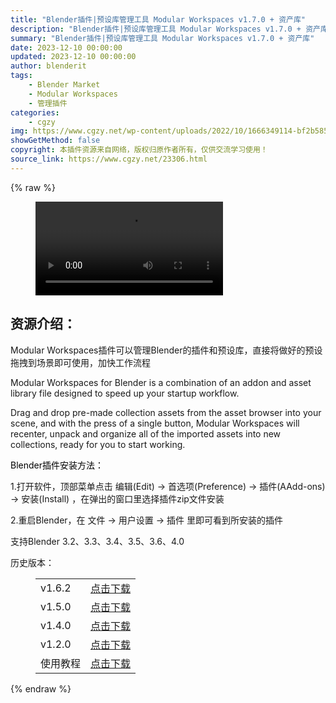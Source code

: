 ```yaml
---
title: "Blender插件|预设库管理工具 Modular Workspaces v1.7.0 + 资产库"
description: "Blender插件|预设库管理工具 Modular Workspaces v1.7.0 + 资产库"
summary: "Blender插件|预设库管理工具 Modular Workspaces v1.7.0 + 资产库"
date: 2023-12-10 00:00:00
updated: 2023-12-10 00:00:00
author: blenderit
tags: 
    - Blender Market
    - Modular Workspaces
    - 管理插件
categories:
    - cgzy
img: https://www.cgzy.net/wp-content/uploads/2022/10/1666349114-bf2b585aaeb7a04.jpg
showGetMethod: false
copyright: 本插件资源来自网络，版权归原作者所有，仅供交流学习使用！
source_link: https://www.cgzy.net/23306.html
---
```


{% raw %}
<figure class="wp-block-video aligncenter"><video controls src="https://cloud.video.taobao.com/play/u/717183932/p/1/e/6/t/1/382666662043.mp4"></video></figure><div class="wp-block-pandastudio-title"><div class="title_style_01"><h2 id="h2-0">资源介绍：</h2></div></div><p class="is-style-text-indent-2em">Modular Workspaces插件可以管理Blender的插件和预设库，直接将做好的预设拖拽到场景即可使用，加快工作流程</p><p>Modular Workspaces for Blender is a combination of an addon and asset library file designed to speed up your startup workflow.</p><p>Drag and drop pre-made collection assets from the asset browser into your scene, and with the press of a single button, Modular Workspaces will recenter, unpack and organize all of the imported assets into new collections, ready for you to start working.</p><p><mark style="background-color:rgba(0, 0, 0, 0)" class="has-inline-color has-vivid-red-color">Blender插件安装方法：</mark></p><p>1.打开软件，顶部菜单点击 编辑(Edit) → 首选项(Preference) → 插件(AAdd-ons) → 安装(Install) ，在弹出的窗口里选择插件zip文件安装</p><p>2.重启Blender，在 文件 → 用户设置 → 插件 里即可看到所安装的插件</p><div class="wp-block-pandastudio-tips"><div class="tip success "><p>支持Blender 3.2、3.3、3.4、3.5、3.6、4.0</p>
</div></div><div class="wp-block-pandastudio-title"><div class="title_style_01"><p>历史版本：</p></div></div><figure class="wp-block-table has-medium-font-size"><table><tbody><tr><td>v1.6.2</td><td><a href="https://www.cgzy.net/go?_=5c7a5d01feaHR0cHM6Ly9wYW4uYmFpZHUuY29tL3MvMTJPb0VkOXRUWWZ2RnpkeGViRkI5bWc%2FcHdkPTRqeWQ%3D" target="_blank">点击下载</a></td></tr><tr><td>v1.5.0</td><td><a href="https://www.cgzy.net/go?_=aca9020f22aHR0cHM6Ly9wYW4uYmFpZHUuY29tL3MvMThiakF3V2EtSXhLRXBjY1g2ZS1tTnc%2FcHdkPXpqZWk%3D" target="_blank">点击下载</a></td></tr><tr><td>v1.4.0</td><td><a href="https://www.cgzy.net/go?_=71897fb51baHR0cHM6Ly9wYW4uYmFpZHUuY29tL3MvMWVhd041ZVJOcGlOMkVrcGszcTVjVlE%2FcHdkPTdxa3M%3D" target="_blank" rel="noreferrer noopener">点击下载</a></td></tr><tr><td>v1.2.0</td><td><a href="https://www.cgzy.net/go?_=980feabbfaaHR0cHM6Ly9wYW4uYmFpZHUuY29tL3MvMVBpSzhEeWd4VEVjcnZXMkoxWi11Mnc%2FcHdkPWNleGg%3D" target="_blank" rel="noreferrer noopener">点击下载</a></td></tr><tr><td>使用教程</td><td><a href="https://www.cgzy.net/go?_=980feabbfaaHR0cHM6Ly9wYW4uYmFpZHUuY29tL3MvMVBpSzhEeWd4VEVjcnZXMkoxWi11Mnc%2FcHdkPWNleGg%3D" target="_blank">点击下载</a></td></tr></tbody></table></figure>
<div style="display: none">cgzy</div>
{% endraw %}